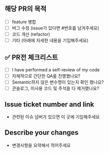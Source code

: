 ## 해당 PR의 목적

- [ ] feature 병합
- [ ] 버그 수정 (issue가 있다면 #번호를 남겨주세요)
- [ ] 코드 개선 (refactor)
- [ ] 기타 (아래에 자세한 내용을 기입해주세요)

## ✅ PR전 체크리스트

- [ ] I have performed a self-review of my code
- [ ] 자체적으로 간단한 QA를 진행했나요?
- [ ] Semantic하지 않은 변수명이 있는지 확인 했나요?
- [ ] 콘솔로그, 미사용 코드 및 주석을 다 제거했나요?

## Issue ticket number and link

- 관련된 이슈 넘버가 있으면 이 곳에 기입해주세요

## Describe your changes

- 변경사항을 요약해서 적어주세요
